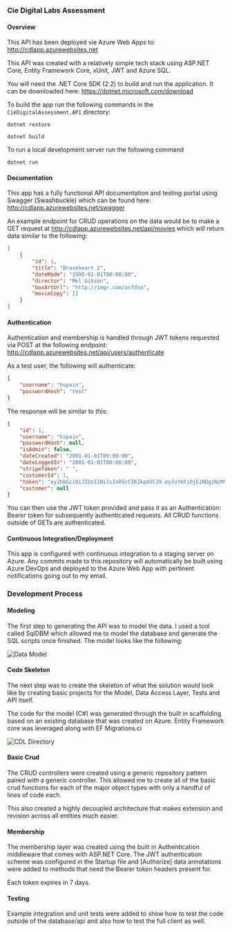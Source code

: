 ### Cie Digital Labs Assessment

#### Overview

This API has been deployed vie Azure Web Apps to: http://cdlapp.azurewebsites.net

This API was created with a relatively simple tech stack using ASP.NET Core, Entity Framework Core, xUnit, JWT and Azure SQL.

You will need the .NET Core SDK (2.2) to build and run the application.  It can be downloaded here: https://dotnet.microsoft.com/download

To build the app run the following commands in the ```CieDigitalAssessment.API``` directory:

```dotnet restore```

```dotnet build```

To run a local development server run the following command

```dotnet run```

#### Documentation

This app has a fully functional API documentation and testing portal using Swagger (Swashbuckle) which can be found here: http://cdlapp.azurewebsites.net/swagger

An example endpoint for CRUD operations on the data would be to make a GET request at http://cdlapp.azurewebsites.net/api/movies which will return data similar to the following:

```json
[
    {
        "id": 1,
        "title": "Braveheart 2",
        "dateMade": "1995-01-01T00:00:00",
        "director": "Mel Gibson",
        "boxArtUrl": "http://imgr.com/asfdsa",
        "movieCopy": []
    }
]
```

#### Authentication

Authentication and membership is handled through JWT tokens requested via POST at the following endpoint: http://cdlapp.azurewebsites.net/api/users/authenticate

As a test user, the following will authenticate:

```json
{
    "username": "hspain",
    "passwordHash": "test"
}
```

The response will be similar to this:

```json
{
    "id": 1,
    "username": "hspain",
    "passwordHash": null,
    "isAdmin": false,
    "dateCreated": "2001-01-01T00:00:00",
    "dateLoggedIn": "2001-01-01T00:00:00",
    "stripeToken": " ",
    "customerId": 1,
    "token": "eyJhbGciOiJIUzI1NiIsInR5cCI6IkpXVCJ9.eyJuYmYiOjE1NDgzNzM5MDAsImV4cCI6MTU0ODk3ODcwMCwiaWF0IjoxNTQ4MzczOTAwfQ.t4wma5INOQ5O4WBpgXprMSkL4HiT4JL7C1udgJI9NeU",
    "customer": null
}
```



You can then use the JWT token provided and pass it as an Authentication: Bearer token for subsequently authenticated requests.  All CRUD functions outside of GETs are authenticated.

#### Continuous Integration/Deployment

This app is configured with continuous integration to a staging server on Azure.  Any commits made to this repository will automatically be built using Azure DevOps and deployed to the Azure Web App with pertinent notifications going out to my email.

### Development Process

#### Modeling

The first step to generating the API was to model the data.  I used a tool called SqlDBM which allowed me to model the database and generate the SQL scripts once finished.  The model looks like the following:

![Data Model](https://i.imgur.com/TjfX1rI.png)

#### Code Skeleton

The next step was to create the skeleton of what the solution would look like by creating basic projects for the Model, Data Access Layer, Tests and API itself.

The code for the model (C#) was generated through the built in scaffolding based on an existing database that was created on Azure.  Entity Framework core was leveraged along with EF Migrations.ci

![CDL Directory](https://i.imgur.com/xQT3dLh.png)

#### Basic Crud

The CRUD controllers were created using a generic repository pattern paired with a generic controller.  This allowed me to create all of the basic crud functions for each of the major object types with only a handful of lines of code each.

This also created a highly decoupled architecture that makes extension and revision across all entities much easier.

#### Membership

The membership layer was created using the built in Authentication middleware that comes with ASP.NET Core.  The JWT authentication scheme was configured in the Startup file and [Authorize] data annotations were added to methods that need the Bearer token headers present for.

Each token expires in 7 days.

#### Testing

Example integration and unit tests were added to show how to test the code outside of the database/api and also how to test the full client as well.